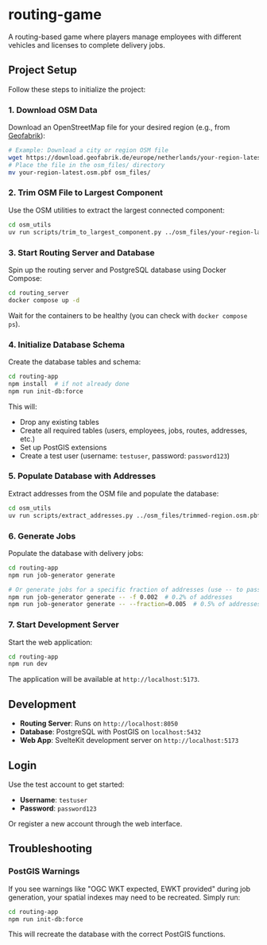 # routing-game

A routing-based game where players manage employees with different vehicles and licenses to complete delivery jobs.

## Project Setup

Follow these steps to initialize the project:

### 1. Download OSM Data
Download an OpenStreetMap file for your desired region (e.g., from [Geofabrik](https://download.geofabrik.de/)):
```bash
# Example: Download a city or region OSM file
wget https://download.geofabrik.de/europe/netherlands/your-region-latest.osm.pbf
# Place the file in the osm_files/ directory
mv your-region-latest.osm.pbf osm_files/
```

### 2. Trim OSM File to Largest Component
Use the OSM utilities to extract the largest connected component:
```bash
cd osm_utils
uv run scripts/trim_to_largest_component.py ../osm_files/your-region-latest.osm.pbf ../osm_files/trimmed-region.osm.pbf
```

### 3. Start Routing Server and Database
Spin up the routing server and PostgreSQL database using Docker Compose:
```bash
cd routing_server
docker compose up -d
```

Wait for the containers to be healthy (you can check with `docker compose ps`).

### 4. Initialize Database Schema
Create the database tables and schema:
```bash
cd routing-app
npm install  # if not already done
npm run init-db:force
```

This will:
- Drop any existing tables
- Create all required tables (users, employees, jobs, routes, addresses, etc.)
- Set up PostGIS extensions
- Create a test user (username: `testuser`, password: `password123`)

### 5. Populate Database with Addresses
Extract addresses from the OSM file and populate the database:
```bash
cd osm_utils
uv run scripts/extract_addresses.py ../osm_files/trimmed-region.osm.pbf
```

### 6. Generate Jobs
Populate the database with delivery jobs:
```bash
cd routing-app
npm run job-generator generate

# Or generate jobs for a specific fraction of addresses (use -- to pass arguments through npm)
npm run job-generator generate -- -f 0.002  # 0.2% of addresses
npm run job-generator generate -- --fraction=0.005  # 0.5% of addresses
```

### 7. Start Development Server
Start the web application:
```bash
cd routing-app
npm run dev
```

The application will be available at `http://localhost:5173`.

## Development

- **Routing Server**: Runs on `http://localhost:8050`
- **Database**: PostgreSQL with PostGIS on `localhost:5432`
- **Web App**: SvelteKit development server on `http://localhost:5173`

## Login

Use the test account to get started:
- **Username**: `testuser`
- **Password**: `password123`

Or register a new account through the web interface.

## Troubleshooting

### PostGIS Warnings
If you see warnings like "OGC WKT expected, EWKT provided" during job generation, your spatial indexes may need to be recreated. Simply run:
```bash
cd routing-app
npm run init-db:force
```

This will recreate the database with the correct PostGIS functions.
